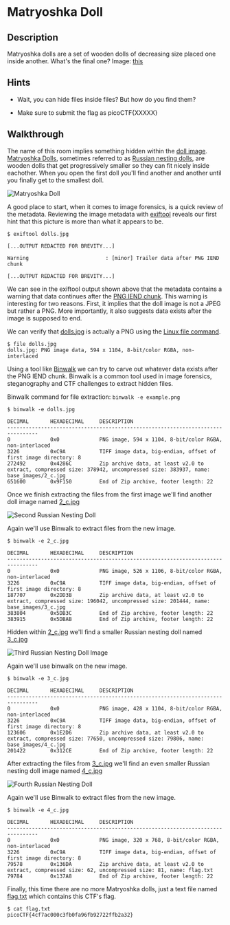 # Matryoshka Doll

## Description

Matryoshka dolls are a set of wooden dolls of decreasing size placed one inside another. What's the final one? Image: [this](./dolls.jpg "Image Of Matryoshka Doll")

## Hints

* Wait, you can hide files inside files? But how do you find them?

* Make sure to submit the flag as picoCTF{XXXXX}

## Walkthrough

The name of this room implies something hidden within the [doll image](./dolls.jpg "Image Of Matryoshka Doll"). [Matryoshka Dolls](https://en.wikipedia.org/wiki/Matryoshka_doll "Wikipedia Article On Matryoshka Dolls"), sometimes referred to as [Russian nesting dolls](https://en.wikipedia.org/wiki/Matryoshka_doll "Wikipedia Article On Russian Nesting Dolls"), are wooden dolls that get progressively smaller so they can fit nicely inside eachother. When you open the first doll you'll find another and another until you finally get to the smallest doll.

![Matryoshka Doll](./dolls.jpg "Large Matroyshka Doll")

A good place to start, when it comes to image forensics, is a quick review of the metadata. Reviewing the image metadata with [exiftool](https://en.wikipedia.org/wiki/ExifTool "Exiftool Wikipedia Article") reveals our first hint that this picture is more than what it appears to be.

```
$ exiftool dolls.jpg

[...OUTPUT REDACTED FOR BREVITY...]

Warning                         : [minor] Trailer data after PNG IEND chunk

[...OUTPUT REDACTED FOR BREVITY...]
```

We can see in the exiftool output shown above that the metadata contains a warning that data continues after the [PNG IEND chunk](http://www.libpng.org/pub/png/spec/1.2/PNG-Chunks.html "Libpng Documentation For PNG Specifications"). This warning is interesting for two reasons. First, it implies that the doll image is not a JPEG but rather a PNG. More importantly, it also suggests data exists after the image is supposed to end.

We can verify that [dolls.jpg](./dolls.jpg "Image Of Matryoshka Doll") is actually a PNG using the [Linux file command](https://www.geeksforgeeks.org/file-command-in-linux-with-examples/ "Geeks For Geeks Article On Linux File Command").

```
$ file dolls.jpg
dolls.jpg: PNG image data, 594 x 1104, 8-bit/color RGBA, non-interlaced
```

Using a tool like [Binwalk](https://www.kali.org/tools/binwalk/ "Binwalk Documentation On Kali Linux") we can try to carve out whatever data exists after the PNG IEND chunk. Binwalk is a common tool used in image forensics, steganography and CTF challenges to extract hidden files.

Binwalk command for file extraction: ```binwalk -e example.png```

```
$ binwalk -e dolls.jpg

DECIMAL       HEXADECIMAL     DESCRIPTION
--------------------------------------------------------------------------------
0             0x0             PNG image, 594 x 1104, 8-bit/color RGBA, non-interlaced
3226          0xC9A           TIFF image data, big-endian, offset of first image directory: 8
272492        0x4286C         Zip archive data, at least v2.0 to extract, compressed size: 378942, uncompressed size: 383937, name: base_images/2_c.jpg
651600        0x9F150         End of Zip archive, footer length: 22
```

Once we finish extracting the files from the first image we'll find another doll image named [2_c.jpg](./2_c.jpg "Second Russian Nesting Doll Image")

![Second Russian Nesting Doll](./2_c.jpg "Second Russian Nesting Doll")

Again we'll use Binwalk to extract files from the new image.

```
$ binwalk -e 2_c.jpg

DECIMAL       HEXADECIMAL     DESCRIPTION
--------------------------------------------------------------------------------
0             0x0             PNG image, 526 x 1106, 8-bit/color RGBA, non-interlaced
3226          0xC9A           TIFF image data, big-endian, offset of first image directory: 8
187707        0x2DD3B         Zip archive data, at least v2.0 to extract, compressed size: 196042, uncompressed size: 201444, name: base_images/3_c.jpg
383804        0x5DB3C         End of Zip archive, footer length: 22
383915        0x5DBAB         End of Zip archive, footer length: 22
```

Hidden within [2_c.jpg](./2_c.jpg "Second Russian Nesting Doll Image") we'll find a smaller Russian nesting doll named [3_c.jpg](./3_c.jpg "Third Russian Nesting Doll Image")

![Third Russian Nesting Doll Image](./3_c.jpg "Third Russian Nesting Doll Image")

Again we'll use binwalk on the new image.

```
$ binwalk -e 3_c.jpg

DECIMAL       HEXADECIMAL     DESCRIPTION
--------------------------------------------------------------------------------
0             0x0             PNG image, 428 x 1104, 8-bit/color RGBA, non-interlaced
3226          0xC9A           TIFF image data, big-endian, offset of first image directory: 8
123606        0x1E2D6         Zip archive data, at least v2.0 to extract, compressed size: 77650, uncompressed size: 79806, name: base_images/4_c.jpg
201422        0x312CE         End of Zip archive, footer length: 22
```

After extracting the files from [3_c.jpg](./3_c.jpg "Third Russian Nesting Doll Image") we'll find an even smaller Russian nesting doll image named [4_c.jpg](./4_c.jpg "Fourth Russian Nesting Doll")

![Fourth Russian Nesting Doll](./4_c.jpg "Fourth Russian Nesting Doll")

Again we'll use Binwalk to extract files from the new image.

```
$ binwalk -e 4_c.jpg

DECIMAL       HEXADECIMAL     DESCRIPTION
--------------------------------------------------------------------------------
0             0x0             PNG image, 320 x 768, 8-bit/color RGBA, non-interlaced
3226          0xC9A           TIFF image data, big-endian, offset of first image directory: 8
79578         0x136DA         Zip archive data, at least v2.0 to extract, compressed size: 62, uncompressed size: 81, name: flag.txt
79784         0x137A8         End of Zip archive, footer length: 22
```

Finally, this time there are no more Matryoshka dolls, just a text file named [flag.txt](./flag.txt "Flag file") which contains this CTF's flag.

```
$ cat flag.txt
picoCTF{4cf7ac000c3fb0fa96fb92722ffb2a32}
```
